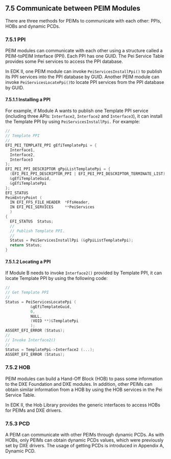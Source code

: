 <!--- @file
  7.5 Communicate between PEIM Modules

  Copyright (c) 2010-2018, Intel Corporation. All rights reserved.<BR>

  Redistribution and use in source (original document form) and 'compiled'
  forms (converted to PDF, epub, HTML and other formats) with or without
  modification, are permitted provided that the following conditions are met:

  1) Redistributions of source code (original document form) must retain the
     above copyright notice, this list of conditions and the following
     disclaimer as the first lines of this file unmodified.

  2) Redistributions in compiled form (transformed to other DTDs, converted to
     PDF, epub, HTML and other formats) must reproduce the above copyright
     notice, this list of conditions and the following disclaimer in the
     documentation and/or other materials provided with the distribution.

  THIS DOCUMENTATION IS PROVIDED BY TIANOCORE PROJECT "AS IS" AND ANY EXPRESS OR
  IMPLIED WARRANTIES, INCLUDING, BUT NOT LIMITED TO, THE IMPLIED WARRANTIES OF
  MERCHANTABILITY AND FITNESS FOR A PARTICULAR PURPOSE ARE DISCLAIMED. IN NO
  EVENT SHALL TIANOCORE PROJECT  BE LIABLE FOR ANY DIRECT, INDIRECT, INCIDENTAL,
  SPECIAL, EXEMPLARY, OR CONSEQUENTIAL DAMAGES (INCLUDING, BUT NOT LIMITED TO,
  PROCUREMENT OF SUBSTITUTE GOODS OR SERVICES; LOSS OF USE, DATA, OR PROFITS;
  OR BUSINESS INTERRUPTION) HOWEVER CAUSED AND ON ANY THEORY OF LIABILITY,
  WHETHER IN CONTRACT, STRICT LIABILITY, OR TORT (INCLUDING NEGLIGENCE OR
  OTHERWISE) ARISING IN ANY WAY OUT OF THE USE OF THIS DOCUMENTATION, EVEN IF
  ADVISED OF THE POSSIBILITY OF SUCH DAMAGE.

-->

## 7.5 Communicate between PEIM Modules

There are three methods for PEIMs to communicate with each other: PPIs, HOBs
and dynamic PCDs.

### 7.5.1 PPI

PEIM modules can communicate with each other using a structure called a
PEIM-toPEIM Interface (PPI). Each PPI has one GUID. The Pei Service Table
provides some Pei services to access the PPI database.

In EDK II, one PEIM module can invoke `PeiServicesInstallPpi()` to publish its
PPI services into the PPI database by GUID. Another PEIM module can invoke
`PeiServicesLocatePpi()`to locate PPI services from the PPI database by GUID.

#### 7.5.1.1 Installing a PPI

For example, if Module A wants to publish one Template PPI service (including
three APIs: `Interface2`, `Interface2` and `Interface3`), it can install the
Template PPI by using `PeiServicesInstallPpi.` For example:

```c
//
// Template PPI
//
EFI_PEI_TEMPLATE_PPI gEfiTemplatePpi = {
  Interface1,
  Interface2,
  Interface3
};
EFI_PEI_PPI_DESCRIPTOR gPpiListTemplatePpi = {
  (EFI_PEI_PPI_DESCRIPTOR_PPI | EFI_PEI_PPI_DESCRIPTOR_TERMINATE_LIST),
  &gEfiTemplateGuid,
  &gEfiTemplatePpi
};
EFI_STATUS
PeimEntryPoint (
  IN EFI_FFS_FILE_HEADER  *FfsHeader,
  IN EFI_PEI_SERVICES     **PeiServices
  )
{
  EFI_STATUS  Status;
  //
  // Publish Template PPI.
  //
  Status = PeiServicesInstallPpi (&gPpiListTemplatePpi);
  return Status;
}
```

#### 7.5.1.2 Locating a PPI

If Module B needs to invoke `Interface2()` provided by Template PPI, it can
locate Template PPI by using the following code:

```c
//
// Get Template PPI
//
Status = PeiServicesLocatePpi (
           &gEfiTemplateGuid,
           0,
           NULL,
           (VOID **)&TemplatePpi
           );
ASSERT_EFI_ERROR (Status);
//
// Invoke Interface2()
//
Status = TemplatePpi->Interface2 (...);
ASSERT_EFI_ERROR (Status);
```

### 7.5.2 HOB

PEIM modules can build a Hand-Off Block (HOB) to pass some information to the
DXE Foundation and DXE modules. In addition, other PEIMs can obtain similar
information from a HOB by using the HOB services in the Pei Service Table.

In EDK II, the Hob Library provides the generic interfaces to access HOBs for
PEIMs and DXE drivers.

### 7.5.3 PCD

A PEIM can communicate with other PEIMs through dynamic PCDs. As with HOBs,
only PEIMs can obtain dynamic PCDs values, which were previously set by DXE
drivers. The usage of getting PCDs is introduced in Appendix A, Dynamic PCD.
